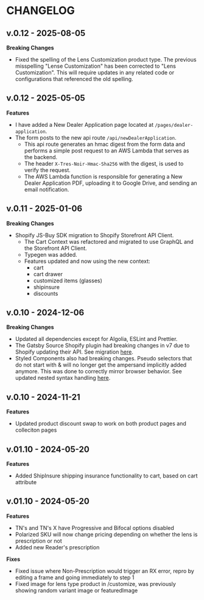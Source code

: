 # CHANGELOG

## v.0.12 - 2025-08-05

**Breaking Changes**

- Fixed the spelling of the Lens Customization product type. The previous misspelling "Lense Customization" has been corrected to "Lens Customization". This will require updates in any related code or configurations that referenced the old spelling.

## v.0.12 - 2025-05-05

**Features**

- I have added a New Dealer Application page located at `/pages/dealer-application`.
- The form posts to the new api route `/api/newDealerApplication`.
  - This api route generates an hmac digest from the form data and performs a simple post request to an AWS Lambda that serves as the backend.
  - The header `X-Tres-Noir-Hmac-Sha256` with the digest, is used to verify the request.
  - The AWS Lambda function is responsible for generating a New Dealer Application PDF, uploading it to Google Drive, and sending an email notification.

## v.0.11 - 2025-01-06

**Breaking Changes**

- Shopify JS-Buy SDK migration to Shopify Storefront API Client.
  - The Cart Context was refactored and migrated to use GraphQL and the Storefront API Client.
  - Typegen was added.
  - Features updated and now using the new context:
    - cart
    - cart drawer
    - customized items (glasses)
    - shipinsure
    - discounts

## v.0.10 - 2024-12-06

**Breaking Changes**

- Updated all dependencies except for Algolia, ESLint and Prettier.
- The Gatsby Source Shopify plugin had breaking changes in v7 due to Shopify updating their API. See migration [here](https://www.gatsbyjs.com/plugins/gatsby-source-shopify/#shopifyproduct-imagesmedia).
- Styled Components also had breaking changes. Pseudo selectors that do not start with & will no longer get the ampersand implicitly added anymore. This was done to correctly mirror browser behavior. See updated nested syntax handling [here](https://styled-components.com/docs/faqs#nested-syntax-handling).

## v.0.10 - 2024-11-21

**Features**

- Updated product discount swap to work on both product pages and colleciton pages

## v.01.10 - 2024-05-20

**Features**

- Added ShipInsure shipping insurance functionality to cart, based on cart attribute

## v.01.10 - 2024-05-20

**Features**

- TN's and TN's X have Progressive and Bifocal options disabled
- Polarized SKU will now change pricing depending on whether the lens is prescription or not
- Added new Reader's prescription

**Fixes**

- Fixed issue where Non-Prescription would trigger an RX error, repro by editing a frame and going immediately to step 1
- Fixed image for lens type product in /customize, was previously showing random variant image or featuredImage
